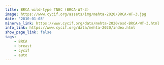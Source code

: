 ```yaml
---
title: BRCA wild-type TNBC (BRCA-WT-3)
image: https://www.cycif.org/assets/img/mehta-2020/BRCA-WT-3.jpg
date: '2010-01-03'
minerva_link: https://www.cycif.org/data/mehta-2020/osd-BRCA-WT-3.html
info_link: https://www.cycif.org/data/mehta-2020/index.html
show_page_link: false
tags: 
    - BRCA
    - breast
    - cycif
    - auto
---
```

